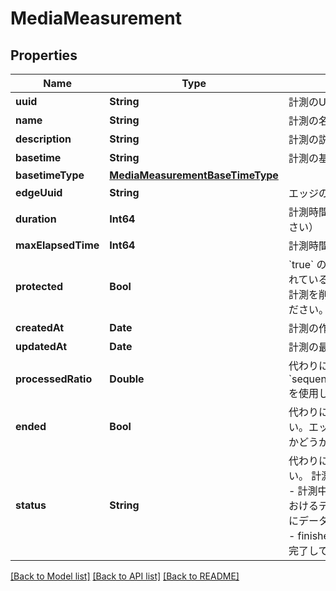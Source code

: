# MediaMeasurement

## Properties
Name | Type | Description | Notes
------------ | ------------- | ------------- | -------------
**uuid** | **String** | 計測のUUID | 
**name** | **String** | 計測の名前 | 
**description** | **String** | 計測の説明 | 
**basetime** | **String** | 計測の基準時刻（RFC3339形式） | 
**basetimeType** | [**MediaMeasurementBaseTimeType**](MediaMeasurementBaseTimeType.md) |  | 
**edgeUuid** | **String** | エッジのUUID | 
**duration** | **Int64** | 計測時間（ &#x60;max_elapsed_time&#x60; を使用してください） | 
**maxElapsedTime** | **Int64** | 計測時間（マイクロ秒） | [optional] 
**protected** | **Bool** | &#x60;true&#x60; の場合、計測は保護されています。保護されている計測は削除できません。 保護されている計測を削除したい場合は、まず保護を解除してください。 | 
**createdAt** | **Date** | 計測の作成日時 | 
**updatedAt** | **Date** | 計測の最終更新日時 | 
**processedRatio** | **Double** | 代わりに &#x60;sequences.received_sequence_numbers_ratio&#x60; を使用してください。処理済み率を表します。 | 
**ended** | **Bool** | 代わりに &#x60;sequences.status&#x60; を使用してください。エッジにおいてデータの取得が終了しているかどうかを示します。 | 
**status** | **String** | 代わりに &#x60;sequences.status&#x60; を使用してください。 計測のステータスを表します:   - measuring     - 計測中   - resending     - 再送中。計測（エッジにおけるデータの取得）は終了しましたが、エッジにデータが残っており、サーバーに再送中です。   - finished     - 完了。サーバーへのデータの回収が完了しています。 | 

[[Back to Model list]](../README.md#documentation-for-models) [[Back to API list]](../README.md#documentation-for-api-endpoints) [[Back to README]](../README.md)


